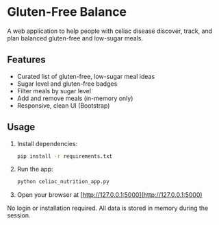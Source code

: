 # Gluten-Free Balance

A web application to help people with celiac disease discover, track, and plan balanced gluten-free and low-sugar meals.

## Features
- Curated list of gluten-free, low-sugar meal ideas
- Sugar level and gluten-free badges
- Filter meals by sugar level
- Add and remove meals (in-memory only)
- Responsive, clean UI (Bootstrap)

## Usage
1. Install dependencies:
   ```bash
   pip install -r requirements.txt
   ```
2. Run the app:
   ```bash
   python celiac_nutrition_app.py
   ```
3. Open your browser at [http://127.0.0.1:5000](http://127.0.0.1:5000)

No login or installation required. All data is stored in memory during the session.

